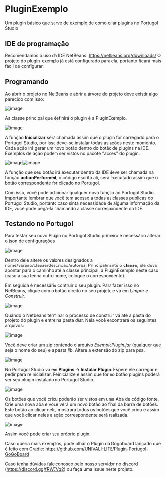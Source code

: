 # PluginExemplo
Um plugin básico que serve de exemplo de como criar plugins no Portugol Studio

## IDE de programação
Recomendamos o uso da IDE NetBeans: https://netbeans.org/downloads/
O projeto do plugin-exemplo já está configurado para ela, portanto ficará mais fácil de configurar.

## Programando
Ao abrir o projeto no NetBeans e abrir a árvore do projeto deve existir algo parecido com isso:

![image](https://cdn.discordapp.com/attachments/354074984857206794/507647964102000651/unknown.png)

As classe principal que definirá o plugin é a PluginExemplo.

![image](https://cdn.discordapp.com/attachments/354074984857206794/507649848820891648/unknown.png)

A função **Inicializar** será chamada assim que o plugin for carregado para o Portugol Studio, por isso deve-se instalar todas as ações neste momento. Cada ação irá gerar um novo botão dentro do botão de plugins na IDE. Exemplos de ação podem ser vistos no pacote "acoes" do plugin.

![image](https://cdn.discordapp.com/attachments/354074984857206794/507650924752273420/unknown.png)![image](https://cdn.discordapp.com/attachments/354074984857206794/507651133314039857/unknown.png)

A função que seu botão irá executar dentro da IDE deve ser chamada na função **actionPerformed**, o código escrito ali, será executado assim que o botão correspondente for clicado no Portugol.

Com isso, você pode adicionar qualquer nova função ao Portugol Studio. Importante lembrar que você tem acesso a todas as classes publicas do Portugol Studio, portanto caso sinta necessidade de alguma informação da IDE, você pode pegá-la chamando a classe correspondente da IDE.

## Testando no Portugol

Para testar seu novo Plugin no Portugol Studio primeiro é necessário alterar o json de configurações.

![image](https://cdn.discordapp.com/attachments/354074984857206794/507668584621670402/unknown.png)

Dentro dele altere os valores designados a nome/versao/classe/descricao/autores. Principalmente o **classe**, ele deve apontar para o caminho até a classe principal, a PluginExemplo neste caso (caso a sua tenha outro nome, coloque o correspondente).

Em seguida é necessário contruir o seu plugin. Para fazer isso no NetBeans, clique com o botão direito no seu projeto e vá em *Limpar e Construir*.

![image](https://cdn.discordapp.com/attachments/354074984857206794/507654098103959553/unknown.png)

Quando o Netbeans terminar o processo de construir vá até a pasta do projeto do plugin e entre na pasta *dist*. Nela você encontrará os seguintes arquivos:

![image](https://cdn.discordapp.com/attachments/354074984857206794/507654941213720597/unknown.png)

Você deve criar um zip contendo o arquivo *ExemploPlugin.jar* (qualquer que seja o nome do seu) e a pasta *lib*. Altere a extensão do zip para psa.

![image](https://cdn.discordapp.com/attachments/354074984857206794/507656702250844161/unknown.png)

No Portugol Studio vá em **Plugins -> Instalar Plugin**. Espere ele carregar e pedir para reinicializar. Reinicialize e assim que for no botão plugins poderá ver seu plugin instalado no Portugol Studio.

![image](https://cdn.discordapp.com/attachments/354074984857206794/507666978006368257/unknown.png)

Os botões que você criou poderão ser vistos em uma Aba de código fonte. Crie uma nova aba e você verá um novo botão ao final da barra de botões. Este botão ao clicar nele, mostrará todos os botões que você criou e assim que você clicar neles a ação correspondente será realizada.

![image](https://cdn.discordapp.com/attachments/354074984857206794/507667166712168509/unknown.png)

Assim você pode criar seu próprio plugin.

Caso queria mais exemplos, pode olhar o Plugin da Gogoboard lançado que é feito com Gradle: https://github.com/UNIVALI-LITE/Plugin-Portugol-GoGoBoard

Caso tenha dúvidas fale conosco pelo nosso servidor no discord (https://discord.gg/fRW7Vq2) ou faça uma issue neste projeto.

